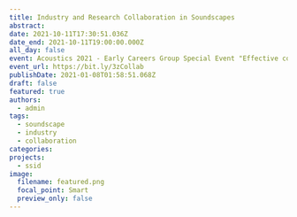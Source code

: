 ```yaml
---
title: Industry and Research Collaboration in Soundscapes
abstract: 
date: 2021-10-11T17:30:51.036Z
date_end: 2021-10-11T19:00:00.000Z
all_day: false
event: Acoustics 2021 - Early Careers Group Special Event "Effective collaboration betwee cademia and industry"
event_url: https://bit.ly/3zCollab
publishDate: 2021-01-08T01:58:51.068Z
draft: false
featured: true
authors:
  - admin
tags:
  - soundscape
  - industry
  - collaboration
categories:
projects:
  - ssid
image:
  filename: featured.png
  focal_point: Smart
  preview_only: false
---
```

